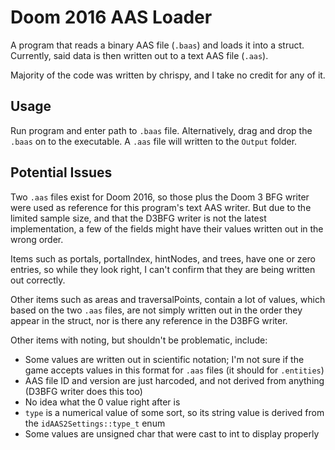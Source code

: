 # Doom 2016 AAS Loader

A program that reads a binary AAS file (`.baas`) and loads it into a struct. Currently, said data is then written out to a text AAS file (`.aas`).

Majority of the code was written by chrispy, and I take no credit for any of it.

## Usage
Run program and enter path to `.baas` file. Alternatively, drag and drop the `.baas` on to the executable. A `.aas` file will written to the `Output` folder.

## Potential Issues
Two `.aas` files exist for Doom 2016, so those plus the Doom 3 BFG writer were used as reference for this program's text AAS writer. But due to the limited sample size, and that the D3BFG writer is not the latest implementation, a few of the fields might have their values written out in the wrong order.

Items such as portals, portalIndex, hintNodes, and trees, have one or zero entries, so while they look right, I can't confirm that they are being written out correctly.

Other items such as areas and traversalPoints, contain a lot of values, which based on the two `.aas` files, are not simply written out in the order they appear in the struct, nor is there any reference in the D3BFG writer.

Other items with noting, but shouldn't be problematic, include:
* Some values are written out in scientific notation; I'm not sure if the game accepts values in this format for `.aas` files (it should for `.entities`)
* AAS file ID and version are just harcoded, and not derived from anything (D3BFG writer does this too)
* No idea what the 0 value right after is
* `type` is a numerical value of some sort, so its string value is derived from the `idAAS2Settings::type_t` enum
* Some values are unsigned char that were cast to int to display properly
